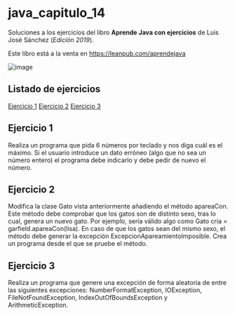 # java_capitulo_14

Soluciones a los ejercicios del libro **Aprende Java con ejercicios** de Luis José Sánchez (_Edición 2019_).

Este libro está a la venta en <https://leanpub.com/aprendejava>

![image](https://user-images.githubusercontent.com/101201349/198890431-a5598843-2252-4e82-a764-bb1380121200.png)

## Listado de ejercicios

[Ejercicio 1](#ejercicio-1)
[Ejercicio 2](#ejercicio-2)
[Ejercicio 3](#ejercicio-3)

## Ejercicio 1

Realiza un programa que pida 6 números por teclado y nos diga cuál es el
máximo. Si el usuario introduce un dato erróneo (algo que no sea un número
entero) el programa debe indicarlo y debe pedir de nuevo el número.

## Ejercicio 2

Modifica la clase Gato vista anteriormente añadiendo el método apareaCon.
Este método debe comprobar que los gatos son de distinto sexo, tras lo
cual, genera un nuevo gato. Por ejemplo, sería válido algo como Gato cria
= garfield.apareaCon(lisa). En caso de que los gatos sean del mismo sexo,
el método debe generar la excepción ExcepcionApareamientoImposible. Crea un
programa desde el que se pruebe el método.

## Ejercicio 3

Realiza un programa que genere una excepción de forma aleatoria de entre
las siguientes excepciones: NumberFormatException, IOException, FileNotFoundException,
IndexOutOfBoundsException y ArithmeticException.
